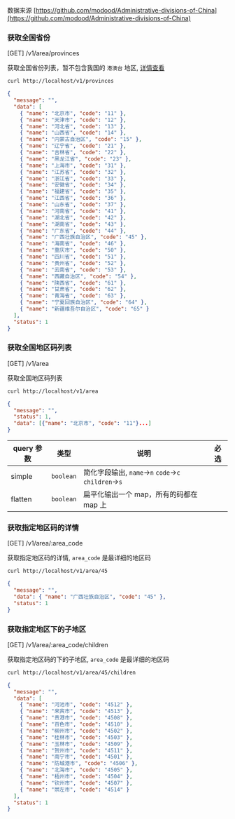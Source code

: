 数据来源 [https://github.com/modood/Administrative-divisions-of-China](https://github.com/modood/Administrative-divisions-of-China)

### 获取全国省份

[GET] /v1/area/provinces

获取全国省份列表，暂不包含我国的 `港澳台` 地区, [详情查看](https://github.com/modood/Administrative-divisions-of-China/issues/27)

```bash
curl http://localhost/v1/provinces
```

```json
{
  "message": "",
  "data": [
    { "name": "北京市", "code": "11" },
    { "name": "天津市", "code": "12" },
    { "name": "河北省", "code": "13" },
    { "name": "山西省", "code": "14" },
    { "name": "内蒙古自治区", "code": "15" },
    { "name": "辽宁省", "code": "21" },
    { "name": "吉林省", "code": "22" },
    { "name": "黑龙江省", "code": "23" },
    { "name": "上海市", "code": "31" },
    { "name": "江苏省", "code": "32" },
    { "name": "浙江省", "code": "33" },
    { "name": "安徽省", "code": "34" },
    { "name": "福建省", "code": "35" },
    { "name": "江西省", "code": "36" },
    { "name": "山东省", "code": "37" },
    { "name": "河南省", "code": "41" },
    { "name": "湖北省", "code": "42" },
    { "name": "湖南省", "code": "43" },
    { "name": "广东省", "code": "44" },
    { "name": "广西壮族自治区", "code": "45" },
    { "name": "海南省", "code": "46" },
    { "name": "重庆市", "code": "50" },
    { "name": "四川省", "code": "51" },
    { "name": "贵州省", "code": "52" },
    { "name": "云南省", "code": "53" },
    { "name": "西藏自治区", "code": "54" },
    { "name": "陕西省", "code": "61" },
    { "name": "甘肃省", "code": "62" },
    { "name": "青海省", "code": "63" },
    { "name": "宁夏回族自治区", "code": "64" },
    { "name": "新疆维吾尔自治区", "code": "65" }
  ],
  "status": 1
}
```

### 获取全国地区码列表

[GET] /v1/area

获取全国地区码列表

```bash
curl http://localhost/v1/area
```

```json
{
  "message": "",
  "status": 1,
  "data": [{"name": "北京市", "code": "11"}...]
}
```

| query 参数 | 类型      | 说明                                                  | 必选 |
| ---------- | --------- | ----------------------------------------------------- | ---- |
| simple     | `boolean` | 简化字段输出, `name`->`n` `code`->`c` `children`->`s` |      |
| flatten    | `boolean` | 扁平化输出一个 map，所有的码都在 map 上               |      |

### 获取指定地区码的详情

[GET] /v1/area/:area_code

获取指定地区码的详情, `area_code` 是最详细的地区码

```bash
curl http://localhost/v1/area/45
```

```json
{
  "message": "",
  "data": { "name": "广西壮族自治区", "code": "45" },
  "status": 1
}
```

### 获取指定地区下的子地区

[GET] /v1/area/:area_code/children

获取指定地区码的下的子地区, `area_code` 是最详细的地区码

```bash
curl http://localhost/v1/area/45/children
```

```json
{
  "message": "",
  "data": [
    { "name": "河池市", "code": "4512" },
    { "name": "来宾市", "code": "4513" },
    { "name": "贵港市", "code": "4508" },
    { "name": "百色市", "code": "4510" },
    { "name": "柳州市", "code": "4502" },
    { "name": "桂林市", "code": "4503" },
    { "name": "玉林市", "code": "4509" },
    { "name": "贺州市", "code": "4511" },
    { "name": "南宁市", "code": "4501" },
    { "name": "防城港市", "code": "4506" },
    { "name": "北海市", "code": "4505" },
    { "name": "梧州市", "code": "4504" },
    { "name": "钦州市", "code": "4507" },
    { "name": "崇左市", "code": "4514" }
  ],
  "status": 1
}
```
